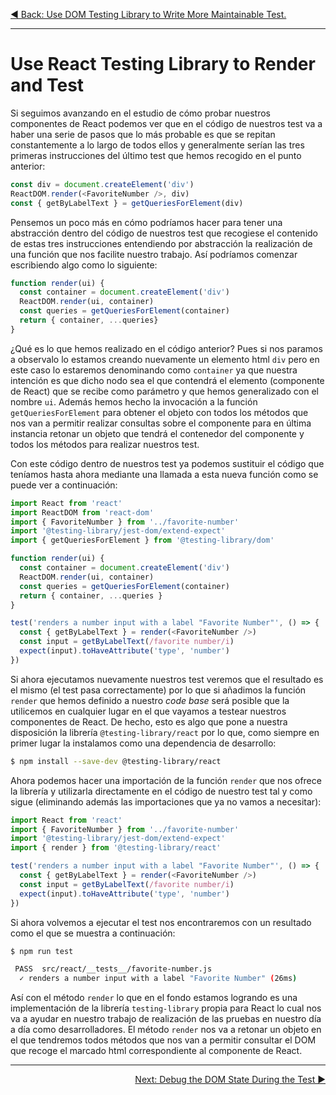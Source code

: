 <p align="left">
 <a href="05_04.md">◀ Back: Use DOM Testing Library to Write More Maintainable Test.</a>
</p>

---

# Use React Testing Library to Render and Test

Si seguimos avanzando en el estudio de cómo probar nuestros componentes de React podemos ver que en el código de nuestros test va a haber una serie de pasos que lo más probable es que se repitan constantemente a lo largo de todos ellos y generalmente serían las tres primeras instrucciones del último test que hemos recogido en el punto anterior:

```js
const div = document.createElement('div')
ReactDOM.render(<FavoriteNumber />, div)
const { getByLabelText } = getQueriesForElement(div)
```

Pensemos un poco más en cómo podríamos hacer para tener una abstracción dentro del código de nuestros test que recogiese el contenido de estas tres instrucciones entendiendo por abstracción la realización de una función que nos facilite nuestro trabajo. Así podríamos comenzar escribiendo algo como lo siguiente:

```js
function render(ui) {
  const container = document.createElement('div')
  ReactDOM.render(ui, container)
  const queries = getQueriesForElement(container)
  return { container, ...queries}
}
```

¿Qué es lo que hemos realizado en el código anterior? Pues si nos paramos a observalo lo estamos creando nuevamente un elemento html `div` pero en este caso lo estaremos denominando como `container` ya que nuestra intención es que dicho nodo sea el que contendrá el elemento (componente de React) que se recibe como parámetro y que hemos generalizado con el nombre `ui`. Además hemos hecho la invocación a la función `getQueriesForElement` para obtener el objeto con todos los métodos que nos van a permitir realizar consultas sobre el componente para en última instancia retonar un objeto que tendrá el contenedor del componente y todos los métodos para realizar nuestros test.

Con este código dentro de nuestros test ya podemos sustituir el código que teníamos hasta ahora mediante una llamada a esta nueva función como se puede ver a continuación:

```js
import React from 'react'
import ReactDOM from 'react-dom'
import { FavoriteNumber } from '../favorite-number'
import '@testing-library/jest-dom/extend-expect'
import { getQueriesForElement } from '@testing-library/dom'

function render(ui) {
  const container = document.createElement('div')
  ReactDOM.render(ui, container)
  const queries = getQueriesForElement(container)
  return { container, ...queries }
}

test('renders a number input with a label "Favorite Number"', () => {
  const { getByLabelText } = render(<FavoriteNumber />)
  const input = getByLabelText(/favorite number/i)
  expect(input).toHaveAttribute('type', 'number')
})
```

Si ahora ejecutamos nuevamente nuestros test veremos que el resultado es el mismo (el test pasa correctamente) por lo que si añadimos la función `render` que hemos definido a nuestro *code base* será posible que la utilicemos en cualquier lugar en el que vayamos a testear nuestros componentes de React. De hecho, esto es algo que pone a nuestra disposición la librería `@testing-library/react` por lo que, como siempre en primer lugar la instalamos como una dependencia de desarrollo:

```bash
$ npm install --save-dev @testing-library/react
```

Ahora podemos hacer una importación de la función `render` que nos ofrece la librería y utilizarla directamente en el código de nuestro test tal y como sigue (eliminando además las importaciones que ya no vamos a necesitar):

```js
import React from 'react'
import { FavoriteNumber } from '../favorite-number'
import '@testing-library/jest-dom/extend-expect'
import { render } from '@testing-library/react'

test('renders a number input with a label "Favorite Number"', () => {
  const { getByLabelText } = render(<FavoriteNumber />)
  const input = getByLabelText(/favorite number/i)
  expect(input).toHaveAttribute('type', 'number')
})
```

Si ahora volvemos a ejecutar el test nos encontraremos con un resultado como el que se muestra a continuación:

```bash
$ npm run test

 PASS  src/react/__tests__/favorite-number.js
  ✓ renders a number input with a label "Favorite Number" (26ms)
```

Así con el método `render` lo que en el fondo estamos logrando es una implementación de la librería `testing-library` propia para React lo cual nos va a ayudar en nuestro trabajo de realización de las pruebas en nuestro día a día como desarrolladores. El método `render` nos va a retonar un objeto en el que tendremos todos métodos que nos van a permitir consultar el DOM que recoge el marcado html correspondiente al componente de React.

---

<p align="right">
 <a href="05_06.md">Next: Debug the DOM State During the Test ▶</a>
</p>